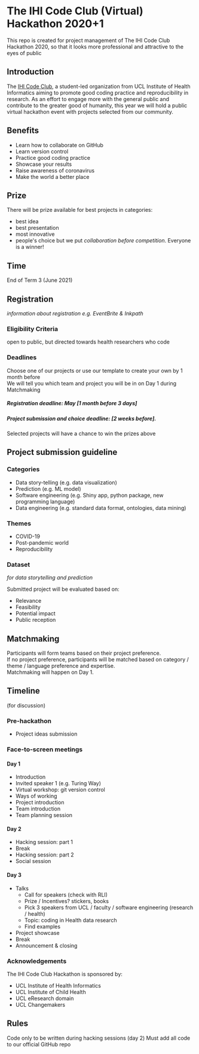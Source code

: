 # The IHI Code Club (Virtual) Hackathon 2020+1

This repo is created for project management of The IHI Code Club Hackathon 2020, so that it looks more professional and attractive to the eyes of public

## Introduction
The [IHI Code Club](https://ucl-ihi.github.io/CodeClub/introduction.html), a student-led organization from UCL Institute of Health Informatics aiming to promote good coding practice and reproducibility in research.
As an effort to engage more with the general public and contribute to the greater good of humanity, this year we will hold a public virtual hackathon event with projects selected from our community.

## Benefits
- Learn how to collaborate on GitHub
- Learn version control
- Practice good coding practice
- Showcase your results
- Raise awareness of coronavirus
- Make the world a better place

## Prize
There will be prize available for best projects in categories:
- best idea
- best presentation
- most innovative
- people's choice
but we put _collaboration before competition_. Everyone is a winner!

## Time
End of Term 3 (June 2021)

## Registration
_information about registration e.g. EventBrite & Inkpath_

### Eligibility Criteria
open to public, but directed towards health researchers who code

### Deadlines
Choose one of our projects or use our template to create your own by 1 month before  
We will tell you which team and project you will be in on Day 1 during Matchmaking  
##### Registration deadline: May [1 month before 3 days]  
##### Project submission and choice deadline: [2 weeks before].   
Selected projects will have a chance to win the prizes above    

## Project submission guideline
### Categories
- Data story-telling (e.g. data visualization)
- Prediction (e.g. ML model)
- Software engineering (e.g. Shiny app, python package, new programming language)
- Data engineering (e.g. standard data format, ontologies, data mining)

### Themes
- COVID-19
- Post-pandemic world
- Reproducibility

### Dataset
_for data storytelling and prediction_

Submitted project will be evaluated based on:
- Relevance
- Feasibility
- Potential impact
- Public reception

## Matchmaking
Participants will form teams based on their project preference.  
If no project preference, participants will be matched based on category / theme / language preference and expertise.  
Matchmaking will happen on Day 1.  

## Timeline
(for discussion)
### Pre-hackathon
- Project ideas submission

### Face-to-screen meetings
#### Day 1
- Introduction
- Invited speaker 1 (e.g. Turing Way)
- Virtual workshop: git version control
- Ways of working
- Project introduction
- Team introduction
- Team planning session 

#### Day 2
- Hacking session: part 1
- Break
- Hacking session: part 2
- Social session

#### Day 3
- Talks
  - Call for speakers (check with RLI)
  - Prize / Incentives? stickers, books
  - Pick 3 speakers from UCL / faculty / software engineering (research / health) 
  - Topic: coding in Health data research
  - Find examples
- Project showcase
- Break
- Announcement & closing


### Acknowledgements
The IHI Code Club Hackathon is sponsored by:
- UCL Institute of Health Informatics
- UCL Institute of Child Health
- UCL eResearch domain
- UCL Changemakers


## Rules
Code only to be written during hacking sessions (day 2)
Must add all code to our official GitHub repo

